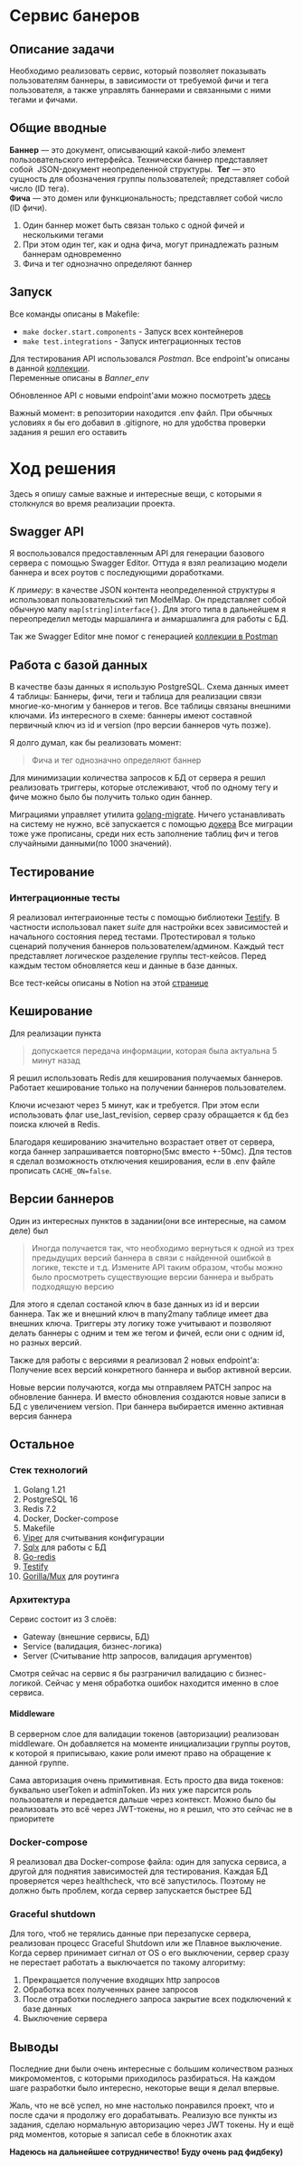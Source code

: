 # Сервис банеров
## Описание задачи
Необходимо реализовать сервис, который позволяет показывать пользователям баннеры, в зависимости от требуемой фичи и тега пользователя, а также управлять баннерами и связанными с ними тегами и фичами.
## Общие вводные
**Баннер** — это документ, описывающий какой-либо элемент пользовательского интерфейса. Технически баннер представляет собой  JSON-документ неопределенной структуры. 
**Тег** — это сущность для обозначения группы пользователей; представляет собой число (ID тега).\
**Фича** — это домен или функциональность; представляет собой число (ID фичи).

1. Один баннер может быть связан только с одной фичей и несколькими тегами
2. При этом один тег, как и одна фича, могут принадлежать разным баннерам одновременно
3. Фича и тег однозначно определяют баннер

## Запуск
Все команды описаны в Makefile:
- `make docker.start.components` - Запуск всех контейнеров
- `make test.integrations` - Запуск интеграционных тестов

Для тестирования API использовался *Postman*. Все endpoint'ы описаны в данной 
[коллекции](https://www.postman.com/joint-operations-operator-99149269/workspace/banner-service/collection/28284200-aea595ab-78ed-4fd8-8ba7-7cf0148ac5c3?action=share&creator=28284200&active-environment=28284200-59b311d7-fdb3-4d47-bf6f-489278018443).\
Переменные описаны в *Banner_env* 

Обновленное API с новыми endpoint'ами можно посмотреть [здесь](./api/api.yaml)

Важный момент: в репозитории находится .env файл. 
При обычных условиях я бы его добавил в .gitignore, но для удобства проверки задания я решил его оставить 

# Ход решения
Здесь я опишу самые важные и интересные вещи, с которыми я столкнулся во время реализации проекта.

## Swagger API
Я воспользовался предоставленным API для генерации базового сервера с помощью Swagger Editor. 
Оттуда я взял реализацию модели баннера и всех роутов с последующими доработками.

*К примеру*: в качестве JSON контента неопределенной структуры я использовал пользовательский тип ModelMap. 
Он представляет собой обычную мапу `map[string]interface{}`. 
Для этого типа в дальнейшем я переопределил методы маршалинга и анмаршалинга для работы с БД.

Так же Swagger Editor мне помог с генерацией [коллекции в Postman](https://www.postman.com/joint-operations-operator-99149269/workspace/banner-service/collection/28284200-aea595ab-78ed-4fd8-8ba7-7cf0148ac5c3?action=share&creator=28284200&active-environment=28284200-59b311d7-fdb3-4d47-bf6f-489278018443)

## Работа с базой данных
В качестве базы данных я использую PostgreSQL. 
Схема данных имеет 4 таблицы: 
Баннеры, фичи, теги и таблица для реализации связи многие-ко-многим у баннеров и тегов. Все таблицы связаны внешними ключами.
Из интересного в схеме: баннеры имеют составной первичный ключ из id и version (про версии баннеров чуть позже).

Я долго думал, как бы реализовать момент:
> Фича и тег однозначно определяют баннер

Для минимизации количества запросов к БД от сервера я решил реализовать триггеры, 
которые отслеживают, чтоб по одному тегу и фиче можно было бы получить только один баннер.

Миграциями управляет утилита [golang-migrate](https://github.com/golang-migrate/migrate). 
Ничего устанавливать на систему не нужно, всё запускается с помощью [докера](./docker-compose.yml)
Все миграции тоже уже прописаны, среди них есть заполнение таблиц фич и тегов случайными данными(по 1000 значений).

## Тестирование
### Интеграционные тесты
Я реализовал интеграионные тесты с помощью библиотеки [Testify](https://github.com/stretchr/testify). 
В частности использовал пакет _suite_ для настройки всех зависимостей и начального состояния перед тестами. 
Протестировал я только сценарий получения баннеров пользователем/админом. 
Каждый тест представляет логическое разделение группы тест-кейсов. Перед каждым тестом обновляется кеш и данные в базе данных.

Все тест-кейсы описаны в Notion на этой [странице](https://longing-empress-1f5.notion.site/e3d9831789374f8788d6131b0f31ea3b?v=9ac0235a7e4248ff8f0c1b3c1db36956)

## Кеширование
Для реализации пункта 
> допускается передача информации, которая была актуальна 5 минут назад

Я решил использовать Redis для кеширования получаемых баннеров. 
Работает кеширование только на получении баннеров пользователем.

Ключи исчезают через 5 минут, как и требуется. При этом если использовать флаг use_last_revision, 
сервер сразу обращается к бд без поиска ключей в Redis. 

Благодаря кешированию значительно возрастает ответ от сервера, когда баннер запрашивается повторно(5мс вместо +-50мс). 
Для тестов я сделал возможность отключения кеширования, если в .env файле прописать `CACHE_ON=false`.

## Версии баннеров

Один из интересных пунктов в задании(они все интересные, на самом деле) был

> Иногда получается так, что необходимо вернуться к одной из трех предыдущих версий баннера в связи с найденной ошибкой в логике, 
> тексте и т.д.  Измените API таким образом, чтобы можно было просмотреть существующие версии баннера и выбрать подходящую версию

Для этого я сделал состаной ключ в базе данных из id и версии баннера. 
Так же и внешний ключ в many2many таблице имеет два внешних ключа. Триггеры эту логику тоже учитывают и позволяют делать 
баннеры с одним и тем же тегом и фичей, если они с одним id, но разных версий.

Также для работы с версиями я реализовал 2 новых endpoint'а: 
Получение всех версий конкретного баннера и выбор активной версии.

Новые версии получаются, когда мы отправляем PATCH запрос на обновление баннера. 
И вместо обновления создаются новые записи в БД с увеличением version. 
При баннера выбирается именно активная версия баннера

## Остальное
### Стек технологий
1. Golang 1.21
2. PostgreSQL 16
3. Redis 7.2
4. Docker, Docker-compose
5. Makefile
6. [Viper](https://github.com/spf13/viper) для считывания конфигурации
7. [Sqlx](https://github.com/jmoiron/sqlx) для работы с БД
8. [Go-redis](https://github.com/redis/go-redis)  
9. [Testify](https://github.com/stretchr/testify)
10. [Gorilla/Mux](https://github.com/gorilla/mux) для роутинга

### Архитектура
Сервис состоит из 3 слоёв: 
- Gateway (внешние сервисы, БД)
- Service (валидация, бизнес-логика)
- Server (Считывание http запросов, валидация аргументов)

Смотря сейчас на сервис я бы разграничил валидацию с бизнес-логикой. 
Сейчас у меня обработка ошибок находится именно в слое сервиса.

#### Middleware 
В серверном слое для валидации токенов (авторизации) реализован middleware. 
Он добавляется на моменте инициализации группы роутов, к которой я приписываю, 
какие роли имеют право на обращение к данной группе.

Сама авторизация очень примитивная. Есть просто два вида токенов: буквально userToken и adminToken. 
Из них уже парсится роль пользователя и передается дальше через контекст. 
Можно было бы реализовать это всё через JWT-токены, но я решил, что это сейчас не в приоритете

### Docker-compose
Я реализовал два Docker-compose файла: один для запуска сервиса, а другой для поднятия зависимостей для тестирования.
Каждая БД проверяется через healthcheck, что всё запустилось. 
Поэтому не должно быть проблем, когда сервер запускается быстрее БД 

### Graceful shutdown
Для того, чтоб не терялись данные при перезапуске сервера, реализован процесс Graceful Shutdown или же Плавное выключение.
Когда сервер принимает сигнал от OS о его выключении, сервер сразу не перестает работать а выключается по такому алгоритму:
1. Прекращается получение входящих http запросов
2. Обработка всех полученных ранее запросов
3. После отработки последнего запроса закрытие всех подключений к базе данных
4. Выключение сервера

## Выводы
Последние дни были очень интересные с большим количеством разных микромоментов, с которыми приходилось разбираться. 
На каждом шаге разработки было интересно, некоторые вещи я делал впервые. 

Жаль, что не всё успел, но мне настолько понравился проект, что и после сдачи я продолжу его дорабатывать. 
Реализую все пункты из задания, сделаю нормальную авторизацию через JWT токены. 
Ну и ещё ряд моментов, которые я записал себе в блокнотик ахах

**Надеюсь на дальнейшее сотрудничество! Буду очень рад фидбеку)**
